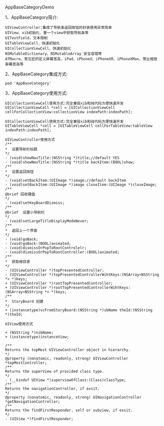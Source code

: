 AppBaseCategoryDemo

1、AppBaseCategory简介:

    UIViewController:集成了导航条返回按钮的封装使用异常简单
    UIView、xib初始化、重一个view中获取导航条等
    UITextField、文本限制
    UITableViewCell、快速初始化
    UICollectionViewCell、快速初始化
    NSMutableDictionary、NSMutableArray 安全容错等
    ATMacro、常见宏的定义屏幕宽高，iPad、iPhoneX、iPhoneXR、iPhoneXMax、等比缩放屏幕宽高等
    
2、AppBaseCategory集成方式:

    pod 'AppBaseCategory'
    
3、AppBaseCategory使用方式:
    
    UICollectionViewCell使用方式:完全兼容xib和纯代码方便快速开发
    UICollectionViewCell *cell = [UICollectionViewCell cellForCollectionView:collectionView indexPath:indexPath];
    
    UICollectionViewCell使用方式:完全兼容xib和纯代码方便快速开发
    UITableViewCell *cell = [UITableViewCell cellForTableView:tableView indexPath:indexPath];

    UIViewController使用方式
    /**
    *  设置导航栏标题
    */
    - (void)showNavTitle:(NSString *)title;//default YES
    - (void)showNavTitle:(NSString *)title backItem:(BOOL)show;
    /**
    *  设置返回按钮
    */
    - (void)setBackItem:(UIImage *)image;//default backItem
    - (void)setBackItem:(UIImage *)image closeItem:(UIImage *)closeImage;
    /**
    @brief 回收键盘
    */
    - (void)setKeyBoardDismiss;
    /**
    @brief  设置小导航栏
    */
    - (void)setLargeTitleDisplayModeNever;
    /**
    *  返回上一个界面
    */
    - (void)goBack;
    - (void)goBack:(BOOL)animated;
    - (void)dismissOrPopToRootControlelr;
    - (void)dismissOrPopToRootController:(BOOL)animated;
    /**
    *  获取根目录
    */
    - (UIViewController *)topPresentedController;
    - (UIViewController *)topPresentedControllerWihtKeys:(NSArray<NSString *> *)keys;
    + (UIViewController *)rootTopPresentedController;
    + (UIViewController *)rootTopPresentedControllerWihtKeys:(NSArray<NSString *> *)keys;
    /**
    *  StoryBoard 创建
    */
    + (instancetype)vcFromStoryBoard:(NSString *)sbName theId:(NSString *)theId;
    
    UIView使用方式
    
    + (NSString *)nibName;
    + (instancetype)instanceView;

    /**
    Returns the topMost UIViewController object in hierarchy.
    */
    @property (nonatomic, readonly, strong) UIViewController *topMostController;
    /**
    Returns the superView of provided class type.
    */
    - (__kindof UIView *)superviewOfClass:(Class)classType;
    /**
    Returns the navigationController, if exsit.
    */
    @property (nonatomic, readonly, strong) UINavigationController *getNavigationController;
    /**
    Returns the findFirstResponder, self or subview, if exsit.
    */
    - (UIView *)findFirstResponder;
    
